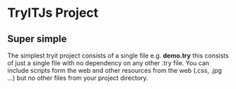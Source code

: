 # TryITJs Project

## Super simple

The simplest tryit project consists of a single file e.g. __demo.try__ this consists of just a single file with no dependency on any other .try file. You can include scripts 
form the web and other resources from the web (.css, .jpg ...) but no other files from your project directory.



